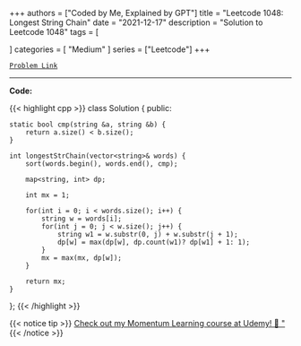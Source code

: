 
+++
authors = ["Coded by Me, Explained by GPT"]
title = "Leetcode 1048: Longest String Chain"
date = "2021-12-17"
description = "Solution to Leetcode 1048"
tags = [
    
]
categories = [
    "Medium"
]
series = ["Leetcode"]
+++



[`Problem Link`](https://leetcode.com/problems/longest-string-chain/description/)

---

**Code:**

{{< highlight cpp >}}
class Solution {
public:
    
    static bool cmp(string &a, string &b) {
        return a.size() < b.size();
    }
    
    int longestStrChain(vector<string>& words) {
        sort(words.begin(), words.end(), cmp);
        
        map<string, int> dp;

        int mx = 1;
        
        for(int i = 0; i < words.size(); i++) {
            string w = words[i];
            for(int j = 0; j < w.size(); j++) {
                string w1 = w.substr(0, j) + w.substr(j + 1);
                dp[w] = max(dp[w], dp.count(w1)? dp[w1] + 1: 1);
            }
            mx = max(mx, dp[w]);
        }
        
        return mx;
    }
};
{{< /highlight >}}



{{< notice tip >}}
[Check out my Momentum Learning course at Udemy! 🚀 "](https://www.udemy.com/course/blind-75-the-data-structures-and-algorithms-essentials/)
{{< /notice >}}

